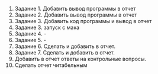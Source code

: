 1. Задание 1. Добавить вывод программы в отчет
2. Задание 2. Добавить вывод программы в отчет
3. Задание 3. Добавить код программы и вывод в отчет
4. Задание 3. запуск с мака
5. Задание 4. -
6. Задание 5. -
7. Задание 6. Сделать и добавить в отчет.
8. Задание 7. Сделать и добавить в отчет.
9. Добавить в отчет ответы на контрольные вопросы.
10. Сделать отчет читабельным
